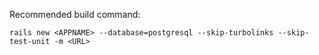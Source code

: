 Recommended build command:
```
rails new <APPNAME> --database=postgresql --skip-turbolinks --skip-test-unit -m <URL>
```
